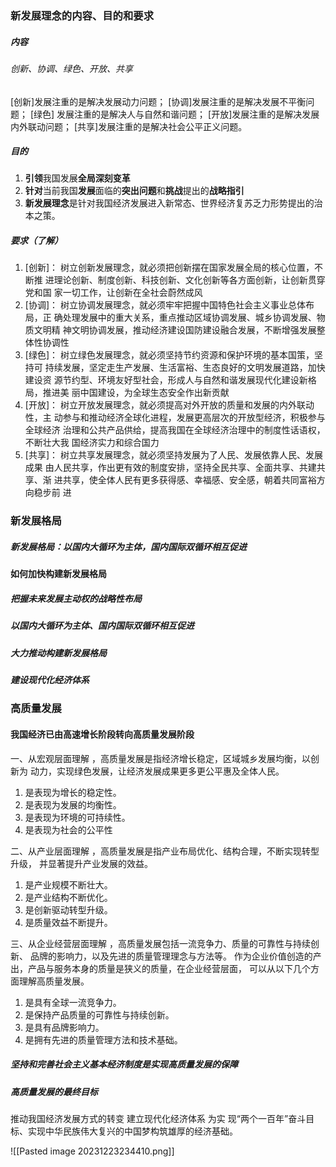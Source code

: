 
### 新发展理念的内容、目的和要求

##### 内容
###### 创新、协调、绿色、开放、共享

[创新]发展注重的是解决发展动力问题；
[协调]发展注重的是解决发展不平衡问题；
[绿色] 发展注重的是解决人与自然和谐问题；
[开放]发展注重的是解决发展内外联动问题；
[共享]发展注重的是解决社会公平正义问题。

##### 目的
1) **引领**我国发展**全局深刻变革** 
2) **针对**当前我国**发展**面临的**突出问题**和**挑战**提出的**战略指引**
3) **新发展理念**是针对我国经济发展进入新常态、世界经济复苏乏力形势提出的治本之策。

##### 要求（了解）
1) [创新]：
树立创新发展理念，就必须把创新摆在国家发展全局的核心位置，不断推 进理论创新、制度创新、科技创新、文化创新等各方面创新，让创新贯穿党和国 家一切工作，让创新在全社会蔚然成风
2) [协调]：
树立协调发展理念，就必须牢牢把握中国特色社会主义事业总体布局，正 确处理发展中的重大关系，重点推动区域协调发展、城乡协调发展、物质文明精 神文明协调发展，推动经济建设国防建设融合发展，不断增强发展整体性协调性
3) [绿色]：
树立绿色发展理念，就必须坚持节约资源和保护环境的基本国策，坚持可 持续发展，坚定走生产发展、生活富裕、生态良好的文明发展道路，加快建设资 源节约型、环境友好型社会，形成人与自然和谐发展现代化建设新格局，推进美 丽中国建设，为全球生态安全作出新贡献
4) [开放]：
树立开放发展理念，就必须提高对外开放的质量和发展的内外联动性，主 动参与和推动经济全球化进程，发展更高层次的开放型经济，积极参与全球经济 治理和公共产品供给，提高我国在全球经济治理中的制度性话语权，不断壮大我 国经济实力和综合国力
5) [共享]：
树立共享发展理念，就必须坚持发展为了人民、发展依靠人民、发展成果 由人民共享，作出更有效的制度安排，坚持全民共享、全面共享、共建共享、渐 进共享，使全体人民有更多获得感、幸福感、安全感，朝着共同富裕方向稳步前 进

### 新发展格局

##### 新发展格局：以**国内大循环为主体**，**国内国际双循环**相互促进
#### 如何加快构建新发展格局
##### 把握**未来发展主动权**的**战略性布局**

##### 以**国内大循环为主体**、**国内国际双循环**相互促进

##### 大力推动构建新发展格局

##### 建设现代化经济体系

### 高质量发展

#### 我国经济已由**高速增长阶段**转向**高质量发展阶段**
一、从宏观层面理解 ，高质量发展是指经济增长稳定，区域城乡发展均衡，以创新为 动力，实现绿色发展，让经济发展成果更多更公平惠及全体人民。
1) 是表现为增长的稳定性。
2) 是表现为发展的均衡性。
3) 是表现为环境的可持续性。 
4) 是表现为社会的公平性

二、从产业层面理解 ，高质量发展是指产业布局优化、结构合理，不断实现转型升级， 并显著提升产业发展的效益。
1) 是产业规模不断壮大。
2) 是产业结构不断优化。
3) 是创新驱动转型升级。
4) 是质量效益不断提升。

三、从企业经营层面理解 ，高质量发展包括一流竞争力、质量的可靠性与持续创新、 品牌的影响力，以及先进的质量管理理念与方法等。 作为企业价值创造的产出，产品与服务本身的质量是狭义的质量，在企业经营层面， 可以从以下几个方面理解高质量发展。
1) 是具有全球一流竞争力。
2) 是保持产品质量的可靠性与持续创新。
3) 是具有品牌影响力。
4) 是拥有先进的质量管理方法和技术基础。

##### 坚持和完善**社会主义基本经济制度**是实现高质量发展的**保障**
##### 高质量发展的最终目标
推动我国经济发展方式的转变
建立现代化经济体系
为实 现“两个一百年”奋斗目标、实现中华民族伟大复兴的中国梦构筑雄厚的经济基础。

![[Pasted image 20231223234410.png]]

